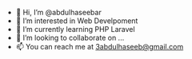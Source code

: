 - 👋 Hi, I’m @abdulhaseebar
- 👀 I’m interested in Web Develpoment
- 🌱 I’m currently learning PHP Laravel
- 💞️ I’m looking to collaborate on ...
- 📫 You can reach me at 3abdulhaseeb@gmail.com

<!---
abdulhaseebar/abdulhaseebar is a ✨ special ✨ repository because its `README.md` (this file) appears on your GitHub profile.
You can click the Preview link to take a look at your changes.
--->

